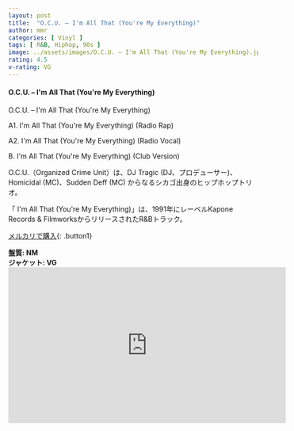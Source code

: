 ```yaml
---
layout: post
title:  "O.C.U. – I'm All That (You're My Everything)"
author: mmr
categories: [ Vinyl ]
tags: [ R&B, Hiphop, 90s ]
image: ../assets/images/O.C.U. – I'm All That (You're My Everything).jpg
rating: 4.5
v-rating: VG
---
```


#### O.C.U. – I'm All That (You're My Everything)

O.C.U. – I'm All That (You're My Everything)

A1. I'm All That (You're My Everything) (Radio Rap)

A2. I'm All That (You're My Everything) (Radio Vocal)

B. I'm All That (You're My Everything) (Club Version)

O.C.U.（Organized Crime Unit）は、DJ Tragic (DJ、プロデューサー)、Homicidal (MC)、Sudden Deff (MC) からなるシカゴ出身のヒップホップトリオ。

「 I'm All That (You're My Everything)」は、1991年にレーベルKapone Records & FilmworksからリリースされたR&Bトラック。

[メルカリで購入](https://jp.mercari.com/item/m98272742089?afid=6142608987){: .button1}

<div class="mt-4 mb-4 d-flex align-items-center">
<strong class="mr-1">盤質: NM</strong>
</div>
<div class="mt-4 mb-4 d-flex align-items-center">
<strong class="mr-1">ジャケット: VG</strong>
</div>

<iframe width="560" height="315" src="https://www.youtube.com/embed/k8KKtHoMgGk?si=JsSys3IMmIJcbPT8" title="YouTube video player" frameborder="0" allow="accelerometer; autoplay; clipboard-write; encrypted-media; gyroscope; picture-in-picture; web-share" referrerpolicy="strict-origin-when-cross-origin" allowfullscreen></iframe>